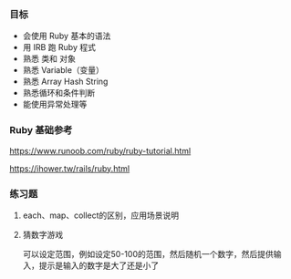 ###  目标

- 会使用 Ruby 基本的语法
- 用 IRB 跑 Ruby 程式
- 熟悉 类和 对象
- 熟悉 Variable（变量）
- 熟悉 Array Hash String 
- 熟悉循环和条件判断
- 能使用异常处理等



### Ruby 基础参考

https://www.runoob.com/ruby/ruby-tutorial.html

https://ihower.tw/rails/ruby.html



### 练习题

1. each、map、collect的区别，应用场景说明

2. 猜数字游戏

    可以设定范围，例如设定50-100的范围，然后随机一个数字，然后提供输入，提示是输入的数字是大了还是小了